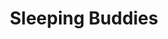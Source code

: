 ---
title: "Sleeping Buddies"
draft: false
slug: "sleeping-buddies"
weight: "12"
mainpage: true
related: true

block_project: {
	description: "(description coming soon)",
	bgcolor: "#000",
	fontcolor: "#fff",
	work: [ 
		{class: "col-12", src: "img/illustration_sleeping-buddies-01.jpg"},
		{text: true, class: "col-12 text-center my-5", content: "Behind the scenes:"},
		{class: "col-6 col-md-3", src: "img/illustration_sleeping-buddies-03.png"},
		{class: "col-6 col-md-3", src: "img/illustration_sleeping-buddies-04.png"},
		{class: "col-6 col-md-3", src: "img/illustration_sleeping-buddies-05.png"},
		{class: "col-6 col-md-3", src: "img/illustration_sleeping-buddies-06.png"},
	]
}

---